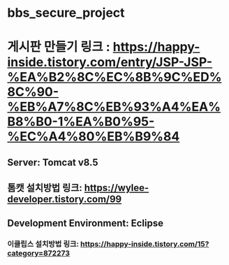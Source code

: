 # bbs_secure_project
# 게시판 만들기 링크 : https://happy-inside.tistory.com/entry/JSP-JSP-%EA%B2%8C%EC%8B%9C%ED%8C%90-%EB%A7%8C%EB%93%A4%EA%B8%B0-1%EA%B0%95-%EC%A4%80%EB%B9%84
## Server: Tomcat v8.5
## 톰캣 설치방법 링크: https://wylee-developer.tistory.com/99
## Development Environment: Eclipse
### 이클립스 설치방법 링크: https://happy-inside.tistory.com/15?category=872273
